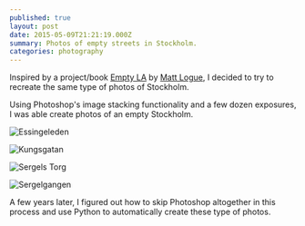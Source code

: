 ```yaml
---
published: true
layout: post
date: 2015-05-09T21:21:19.000Z
summary: Photos of empty streets in Stockholm.
categories: photography
---
```

Inspired by a project/book [Empty LA](http://mlogue.com/p586914549) by [Matt Logue](http://mlogue.com/), I decided to try to recreate the same type of photos of Stockholm. 

Using Photoshop's image stacking functionality and a few dozen exposures, I was able create photos of an empty Stockholm.

![Essingeleden](https://cloud.githubusercontent.com/assets/12212438/7552069/83adbab0-f65e-11e4-9106-93c74d1cdcfe.jpg)

![Kungsgatan](https://cloud.githubusercontent.com/assets/12212438/7552067/83a8c38e-f65e-11e4-9167-5a6dd38c5933.jpg)

![Sergels Torg](https://cloud.githubusercontent.com/assets/12212438/7552066/83a6ed16-f65e-11e4-921e-95a0e065d48f.jpg)

![Sergelgangen](https://cloud.githubusercontent.com/assets/12212438/7552068/83ab4ec4-f65e-11e4-9937-e337400db769.jpg)

A few years later, I figured out how to skip Photoshop altogether in this process and use Python to automatically create these type of photos.
